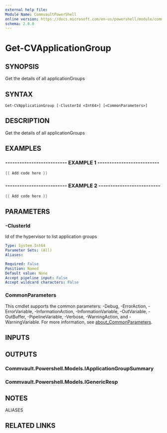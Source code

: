 ```yaml
---
external help file:
Module Name: CommvaultPowerShell
online version: https://docs.microsoft.com/en-us/powershell/module/commvaultpowershell/get-cvapplicationgroup
schema: 2.0.0
---
```


# Get-CVApplicationGroup

## SYNOPSIS
Get the details of all applicationGroups

## SYNTAX

```
Get-CVApplicationGroup [-ClusterId <Int64>] [<CommonParameters>]
```

## DESCRIPTION
Get the details of all applicationGroups

## EXAMPLES

### -------------------------- EXAMPLE 1 --------------------------
```powershell
{{ Add code here }}
```



### -------------------------- EXAMPLE 2 --------------------------
```powershell
{{ Add code here }}
```



## PARAMETERS

### -ClusterId
Id of the hypervisor to list application groups

```yaml
Type: System.Int64
Parameter Sets: (All)
Aliases:

Required: False
Position: Named
Default value: None
Accept pipeline input: False
Accept wildcard characters: False
```

### CommonParameters
This cmdlet supports the common parameters: -Debug, -ErrorAction, -ErrorVariable, -InformationAction, -InformationVariable, -OutVariable, -OutBuffer, -PipelineVariable, -Verbose, -WarningAction, and -WarningVariable. For more information, see [about_CommonParameters](http://go.microsoft.com/fwlink/?LinkID=113216).

## INPUTS

## OUTPUTS

### Commvault.Powershell.Models.IApplicationGroupSummary

### Commvault.Powershell.Models.IGenericResp

## NOTES

ALIASES

## RELATED LINKS

